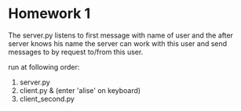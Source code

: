 # Homework 1

The server.py listens to first message with name of user
and the after server knows his name the server can work with
this user and send messages to by request to/from this user.

run at following order:
1. server.py
2. client.py & (enter 'alise' on keyboard)
3. client_second.py